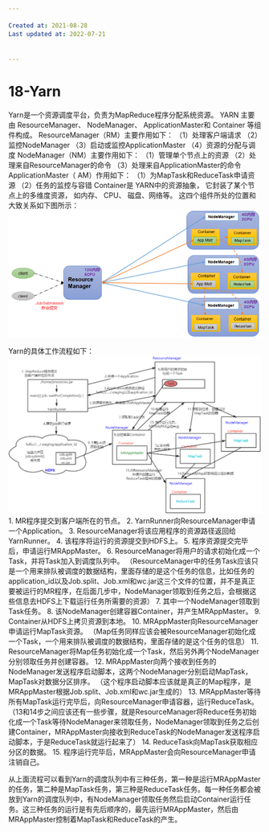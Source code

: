 ```yaml
---

Created at: 2021-08-28
Last updated at: 2022-07-21


---
```


# 18-Yarn


Yarn是一个资源调度平台，负责为MapReduce程序分配系统资源。 YARN 主要由 ResourceManager、 NodeManager、 ApplicationMaster和 Container 等组件构成。
ResourceManager（RM）主要作用如下：
（1）处理客户端请求
（2）监控NodeManager
（3）启动或监控ApplicationMaster
（4）资源的分配与调度
NodeManager（NM）主要作用如下：
（1）管理单个节点上的资源
（2）处理来自ResourceManager的命令
（3）处理来自ApplicationMaster的命令
ApplicationMaster（ AM）作用如下：
（1）为MapTask和ReduceTask申请资源
（2）任务的监控与容错
Container是 YARN中的资源抽象， 它封装了某个节点上的多维度资源， 如内存、 CPU、 磁盘、网络等。
这四个组件所处的位置和大致关系如下图所示：
![Snipaste_2021-08-28_20-30-56.png](./_resources/18-Yarn.resources/Snipaste_2021-08-28_20-30-56.png)

Yarn的具体工作流程如下：
![unknown_filename.png](./_resources/18-Yarn.resources/unknown_filename.png)
1\. MR程序提交到客户端所在的节点。
2\. YarnRunner向ResourceManager申请一个Application。
3\. ResourceManager将该应用程序的资源路径返回给YarnRunner。
4\. 该程序将运行的资源提交到HDFS上。
5\. 程序资源提交完毕后，申请运行MRAppMaster。
6\. ResourceManager将用户的请求初始化成一个Task，并将Task加入到调度队列中。
（ResourceManager中的任务Task应该只是一个用来排队被调度的数据结构，里面存储的是这个任务的信息，比如任务的application\_id以及Job.split、Job.xml和wc.jar这三个文件的位置，并不是真正要被运行的MR程序，在后面几步中，NodeManager领取到任务之后，会根据这些信息去HDFS上下载运行任务所需要的资源）
7\. 其中一个NodeManager领取到Task任务。
8\. 该NodeManager创建容器Container，并产生MRAppMaster。
9\. Container从HDFS上拷贝资源到本地。
10\. MRAppMaster向ResourceManager申请运行MapTask资源。
（Map任务同样应该会被ResourceManager初始化成一个Task，一个用来排队被调度的数据结构，里面存储的是这个任务的信息）
11\. ResourceManager将Map任务初始化成一个Task，然后另外两个NodeManager分别领取任务并创建容器。
12\. MRAppMaster向两个接收到任务的NodeManager发送程序启动脚本，这两个NodeManager分别启动MapTask，MapTask对数据分区排序。
（这个程序启动脚本应该就是真正的Map程序，是MRAppMaster根据Job.split、Job.xml和wc.jar生成的）
13\. MRAppMaster等待所有MapTask运行完毕后，向ResourceManager申请容器，运行ReduceTask。
（13和14步之间应该还有一些步骤，就是ResourceManager将Reduce任务初始化成一个Task等待NodeManager来领取任务，NodeManager领取到任务之后创建Container，MRAppMaster向接收到ReduceTask的NodeManager发送程序启动脚本，于是ReduceTask就运行起来了）
14\. ReduceTask向MapTask获取相应分区的数据。
15\. 程序运行完毕后，MRAppMaster会向ResourceManager申请注销自己。

从上面流程可以看到Yarn的调度队列中有三种任务，第一种是运行MRAppMaster的任务，第二种是MapTask任务，第三种是ReduceTask任务。每一种任务都会被放到Yarn的调度队列中，有NodeManager领取任务然后启动Container运行任务。这三种任务的运行是有先后顺序的，最先运行MRAppMaster，然后由 MRAppMaster控制着MapTask和ReduceTask的产生。


